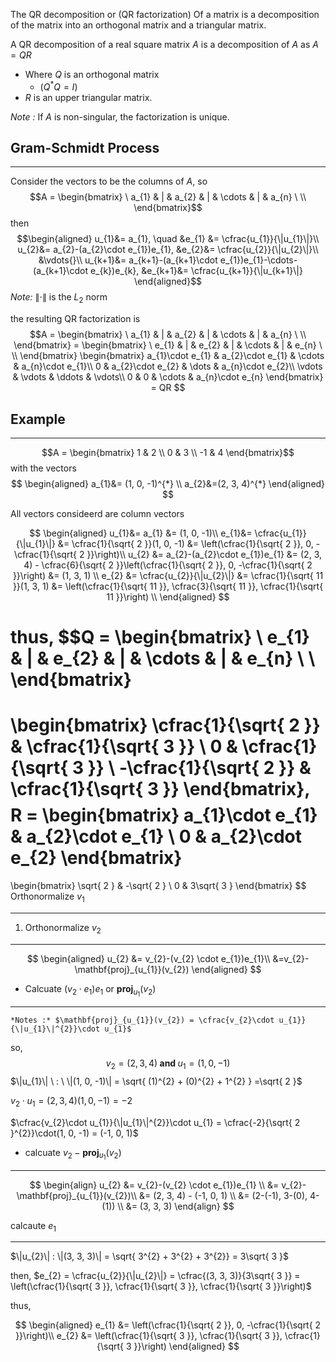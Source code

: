 The QR decomposition 
	or (QR factorization)
		Of a matrix is a decomposition of the matrix 
			into an orthogonal matrix and 
			a triangular matrix.

A QR decomposition of a real square matrix $A$ is a decomposition of $A$ as
$A = QR$ 
- Where $Q$ is an orthogonal matrix 
	- ($Q^{*}Q=I$)
- $R$ is an upper triangular matrix.

*Note :* If $A$ is non-singular, the factorization is unique.

## Gram-Schmidt Process
***

Consider the vectors to be the columns of $A$, so
$$A = \begin{bmatrix}
\ a_{1} & | & a_{2} & | & \cdots & | & a_{n} \ \\
\end{bmatrix}$$
then 
$$\begin{aligned}
u_{1}&= a_{1}, \quad &e_{1} &= \cfrac{u_{1}}{\|u_{1}\|}\\
u_{2}&= a_{2}-(a_{2}\cdot e_{1})e_{1}, &e_{2}&= \cfrac{u_{2}}{\|u_{2}\|}\\
&\vdots{}\\
u_{k+1}&= a_{k+1}-(a_{k+1}\cdot e_{1})e_{1}-\cdots- (a_{k+1}\cdot e_{k})e_{k}, &e_{k+1}&= \cfrac{u_{k+1}}{\|u_{k+1}\|}
\end{aligned}$$
*Note:*  $\|\cdot\|$ is the $L_{2}$ norm

the resulting QR factorization is
$$A = \begin{bmatrix}
\ a_{1} & | & a_{2} & | & \cdots & | & a_{n} \ \\
\end{bmatrix} = \begin{bmatrix}
\ e_{1} & | & e_{2} & | & \cdots & | & e_{n} \ \\
\end{bmatrix}
\begin{bmatrix}
a_{1}\cdot e_{1} & a_{2}\cdot e_{1} & \cdots & a_{n}\cdot e_{1}\\
0 & a_{2}\cdot e_{2} & \dots & a_{n}\cdot e_{2}\\
\vdots & \vdots & \ddots & \vdots\\
0 & 0 & \cdots & a_{n}\cdot e_{n}
\end{bmatrix}
= QR
$$
## Example
***
$$A = \begin{bmatrix}
1 & 2 \\
0 & 3 \\
-1 & 4
\end{bmatrix}$$
with the vectors
$$
\begin{aligned}
a_{1}&= (1, 0, -1)^{*} \\
a_{2}&=(2, 3, 4)^{*}
\end{aligned}
$$

All vectors consideerd are column vectors

$$
\begin{aligned}
u_{1}&= a_{1} &= (1, 0, -1)\\
e_{1}&= \cfrac{u_{1}}{\|u_{1}\|} &= \cfrac{1}{\sqrt{ 2 }}(1, 0, -1) &= \left(\cfrac{1}{\sqrt{ 2 }}, 0, -\cfrac{1}{\sqrt{ 2 }}\right)\\
u_{2} &= a_{2}-(a_{2}\cdot e_{1})e_{1} &= (2, 3, 4) - \cfrac{6}{\sqrt{ 2 }}\left(\cfrac{1}{\sqrt{ 2 }}, 0, -\cfrac{1}{\sqrt{ 2 }}\right) &= (1, 3, 1) \\
e_{2} &= \cfrac{u_{2}}{\|u_{2}\|} &= \cfrac{1}{\sqrt{ 11 }}(1, 3, 1) &= \left(\cfrac{1}{\sqrt{ 11 }}, \cfrac{3}{\sqrt{ 11 }}, \cfrac{1}{\sqrt{ 11 }}\right) \\
\end{aligned}
$$


thus,
$$Q = 
\begin{bmatrix}
\ e_{1} & | & e_{2} & | & \cdots & | & e_{n} \ \\
\end{bmatrix}
=
\begin{bmatrix}
\cfrac{1}{\sqrt{ 2 }} & \cfrac{1}{\sqrt{ 3 }} \\
0 & \cfrac{1}{\sqrt{ 3 }}  \\
-\cfrac{1}{\sqrt{ 2 }} & \cfrac{1}{\sqrt{ 3 }}
\end{bmatrix},
$$
$$R = 
\begin{bmatrix}
a_{1}\cdot e_{1} & a_{2}\cdot e_{1} \\
0 & a_{2}\cdot e_{2}
\end{bmatrix}
=
\begin{bmatrix}
\sqrt{ 2 } & -\sqrt{ 2 } \\
0 & 3\sqrt{ 3 }
\end{bmatrix}
$$
Orthonormalize $v_{1}$
***

1. Orthonormalize $v_{2}$
***
$$
\begin{aligned}
u_{2} &= v_{2}-(v_{2} \cdot e_{1})e_{1}\\
&=v_{2}-\mathbf{proj}_{u_{1}}(v_{2})
\end{aligned}
$$
- Calcuate $(v_{2} \cdot e_{1})e_{1} \text{ or } \mathbf{proj}_{u_{1}}(v_{2})$ 
***
	*Notes :* $\mathbf{proj}_{u_{1}}(v_{2}) = \cfrac{v_{2}\cdot u_{1}}{\|u_{1}\|^{2}}\cdot u_{1}$ 
so, 
$$v_{2} = (2, 3, 4) \textbf{ and } u_{1} = (1, 0, -1)$$
$\|u_{1}\| \ : \ \|(1, 0, -1)\| = \sqrt{ (1)^{2} + (0)^{2} + 1^{2} } =\sqrt{ 2 }$ 

 $v_{2}\cdot u_{1} = (2, 3, 4)(1, 0, -1) = -2$
 
 $\cfrac{v_{2}\cdot u_{1}}{\|u_{1}\|^{2}}\cdot u_{1} = \cfrac{-2}{\sqrt{ 2 }^{2}}\cdot(1, 0, -1) = (-1, 0, 1)$


- calcuate $v_{2}-\mathbf{proj}_{u_{1}}(v_{2})$
***

$$
\begin{align}
u_{2} &= v_{2}-(v_{2} \cdot e_{1})e_{1}  \\
&= v_{2}-\mathbf{proj}_{u_{1}}(v_{2})\\
&= (2, 3, 4) - (-1, 0, 1) \\
&= (2-(-1), 3-(0), 4-(1)) \\
&= (3, 3, 3)
\end{align}
$$

calcaute $e_{1}$ 
***
$\|u_{2}\| : \|(3, 3, 3)\| = \sqrt{ 3^{2} + 3^{2} + 3^{2}} = 3\sqrt{ 3 }$

then, $e_{2} = \cfrac{u_{2}}{\|u_{2}\|} = \cfrac{(3, 3, 3)}{3\sqrt{ 3 }} = \left(\cfrac{1}{\sqrt{ 3 }}, \cfrac{1}{\sqrt{ 3 }}, \cfrac{1}{\sqrt{ 3 }}\right)$ 

thus,

$$
\begin{aligned}
e_{1} &= \left(\cfrac{1}{\sqrt{ 2 }}, 0, -\cfrac{1}{\sqrt{ 2 }}\right)\\
e_{2} &= \left(\cfrac{1}{\sqrt{ 3 }}, \cfrac{1}{\sqrt{ 3 }}, \cfrac{1}{\sqrt{ 3 }}\right)
\end{aligned}
$$
